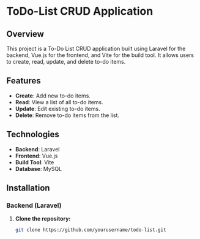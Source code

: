 # ToDo-List CRUD Application

## Overview
This project is a To-Do List CRUD application built using Laravel for the backend, Vue.js for the frontend, and Vite for the build tool. It allows users to create, read, update, and delete to-do items.


## Features
- **Create**: Add new to-do items.
- **Read**: View a list of all to-do items.
- **Update**: Edit existing to-do items.
- **Delete**: Remove to-do items from the list.

## Technologies
- **Backend**: Laravel
- **Frontend**: Vue.js
- **Build Tool**: Vite
- **Database**: MySQL

## Installation

### Backend (Laravel)

1. **Clone the repository:**

   ```bash
   git clone https://github.com/yourusername/todo-list.git
